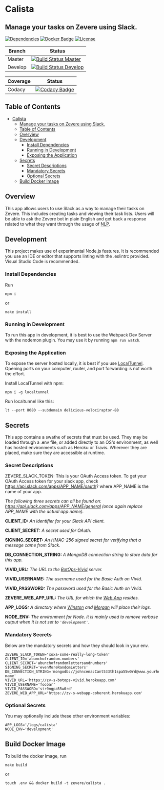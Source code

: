 # Calista
## Manage your tasks on Zevere using Slack.

[![Dependencies]](package.json)
[![Docker Badge]](https://hub.docker.com/r/zevere/chatbot-calista)
[![License]](LICENSE)

| Branch | Status |
| --- | --- |
| Master | [![Build Status Master]](https://travis-ci.org/Zevere/Chatbot-Calista) |
| Develop | [![Build Status Develop]](https://travis-ci.org/Zevere/Chatbot-Calista) |

| Coverage | Status |
| --- | --- |
| Codacy | [![Codacy Badge]](https://www.codacy.com/app/Zevere/Chatbot-Calista?utm_source=github.com&amp;utm_medium=referral&amp;utm_content=Zevere/Chatbot-Calista&amp;utm_campaign=Badge_Grade) |


## Table of Contents
- [Calista](#calista)
    - [Manage your tasks on Zevere using Slack.](#manage-your-tasks-on-zevere-using-slack)
    - [Table of Contents](#table-of-contents)
    - [Overview](#overview)
    - [Development](#development)
        - [Install Dependencies](#install-dependencies)
        - [Running in Development](#running-in-development)
        - [Exposing the Application](#exposing-the-application)
    - [Secrets](#secrets)
        - [Secret Descriptions](#secret-descriptions)
        - [Mandatory Secrets](#mandatory-secrets)
        - [Optional Secrets](#optional-secrets)
    - [Build Docker Image](#build-docker-image)

## Overview
This app allows users to use Slack as a way to manage their tasks on Zevere. This includes creating tasks
and viewing their task lists. Users will be able to ask the Zevere bot in plain English and get back a
response related to what they want through the usage of [NLP](https://github.com/Zevere/NLP-Python).

## Development
This project makes use of experimental Node.js features. It is recommended you use an IDE or editor that supports linting with the .eslintrc provided. Visual Studio Code is recommended.

### Install Dependencies
Run
```
npm i
``` 
or 
```
make install
```

### Running in Development
To run this app in development, it is best to use the Webpack Dev Server with the nodemon plugin. You may
use it by running `npm run watch`.

### Exposing the Application
To expose the server hosted locally, it is best if you use [LocalTunnel](https://github.com/localtunnel/localtunnel). Opening ports on your computer, router, and port forwarding
is not worth the effort. 

Install LocalTunnel with npm:
```
npm i -g localtunnel
```


Run localtunnel like this:
```
lt --port 8080 --subdomain delicious-velociraptor-88
```

## Secrets
This app contains a swathe of secrets that must be used. They may be loaded through a .env file, or added 
directly to an OS's environment, as well has hosted environments such as Heroku or Travis. Wherever they are
placed, make sure they are accessible at runtime.

### Secret Descriptions

ZEVERE_SLACK_TOKEN: This is your OAuth Access token. To get your OAuth Access token for your slack app,
check https://api.slack.com/apps/APP_NAME/oauth? where APP_NAME is the name of your app.

_The following three secrets can all be found on: https://api.slack.com/apps/APP_NAME/general (once again replace APP_NAME with the actual app name)._

**CLIENT_ID:** *An identifier for your Slack API client.*

**CLIENT_SECRET:** *A secret used for OAuth.*

**SIGNING_SECRET:** *An HMAC-256 signed secret for verifying that a message came from Slack.*

**DB_CONNECTION_STRING:** *A MongoDB connection string to store data for this app.*

**VIVID_URL:** *The URL to the [BotOps-Vivid](https://github.com/Zevere/BotOps-Vivid) server.*

**VIVID_USERNAME:** *The username used for the Basic Auth on Vivid.*

**VIVID_PASSWORD:** *The password used for the Basic Auth on Vivid.*

**ZEVERE_WEB_APP_URL:** *The URL for which the [Web App](https://github.com/Zevere/WebApp-Coherent) resides.*

**APP_LOGS:** *A directory where [Winston](https://github.com/winstonjs/winston) and [Morgan](https://github.com/expressjs/morgan) will place their logs.*

**NODE_ENV:** *The environment for Node. It is mainly used to remove verbose output when it is not set to `'development'`.*

### Mandatory Secrets
Below are the mandatory secrets and how they should look in your env.

```
ZEVERE_SLACK_TOKEN='xoxa-some-really-long-token'
CLIENT_ID='abunchofrandom.numbers'
CLIENT_SECRET='abunchofrandomlettersandnumbers'
SIGNING_SECRET='evenMoreRandomLetters'
DB_CONNECTION_STRING='mongodb://johncena:Cant533th1spa55w0rd@www.yourhost.com:12345/db-name'
VIVID_URL='https://zv-s-botops-vivid.herokuapp.com'
VIVID_USERNAME='foobar'
VIVID_PASSWORD='str0ngpa55w0rd'
ZEVERE_WEB_APP_URL='https://zv-s-webapp-coherent.herokuapp.com'
```
 
### Optional Secrets
You may optionally include these other environment variables:

```
APP_LOGS='/logs/calista'
NODE_ENV='development'
```

## Build Docker Image
To build the docker image, run 
```
make build
``` 
or 
```
touch .env && docker build -t zevere/calista .
```
[Build Status Master]: https://travis-ci.org/Zevere/Chatbot-Calista.svg?branch=master
[Build Status Develop]: https://travis-ci.org/Zevere/Chatbot-Calista.svg?branch=develop
[Codacy Badge]: https://api.codacy.com/project/badge/Grade/650d1da005e147e9a2bf61aa6a578bf4
[Dependencies]: https://img.shields.io/david/zevere/chatbot-calista.svg
[Docker Badge]: https://img.shields.io/docker/pulls/zevere/chatbot-calista.svg
[License]: https://img.shields.io/github/license/zevere/chatbot-calista.svg

